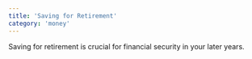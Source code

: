 ```yaml
---
title: 'Saving for Retirement'
category: 'money'
---
```


Saving for retirement is crucial for financial security in your later years.

